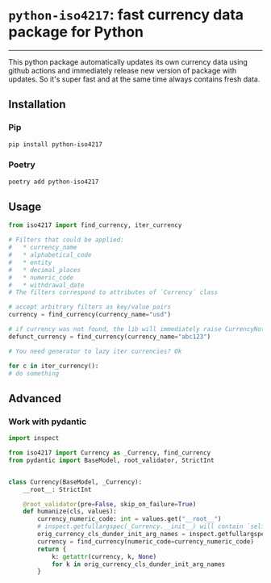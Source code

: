 # `python-iso4217`: fast currency data package for Python

---

This python package automatically updates its own
currency data using github actions and immediately release
new version of package with updates. So it's super fast and at the same time always contains fresh data.

## Installation

### Pip

```bash
pip install python-iso4217
```

### Poetry

```bash
poetry add python-iso4217
```

## Usage

```python
from iso4217 import find_currency, iter_currency

# Filters that could be applied:
#   * currency_name
#   * alphabetical_code
#   * entity
#   * decimal_places
#   * numeric_code
#   * withdrawal_date
# The filters correspond to attributes of `Currency` class

# accept arbitrary filters as key/value pairs
currency = find_currency(currency_name="usd")

# if currency was not found, the lib will immediately raise CurrencyNotFoundError
defunct_currency = find_currency(currency_name="abc123")

# You need generator to lazy iter currencies? Ok

for c in iter_currency():
# do something
```

## Advanced


### Work with pydantic

```python
import inspect

from iso4217 import Currency as _Currency, find_currency
from pydantic import BaseModel, root_validator, StrictInt


class Currency(BaseModel, _Currency):
    __root__: StrictInt

    @root_validator(pre=False, skip_on_failure=True)
    def humanize(cls, values):
        currency_numeric_code: int = values.get("__root__")
        # inspect.getfullargspec(_Currency.__init__) will contain `self`, so we cut it off
        orig_currency_cls_dunder_init_arg_names = inspect.getfullargspec(_Currency.__init__).args[1:]
        currency = find_currency(numeric_code=currency_numeric_code)
        return {
            k: getattr(currency, k, None)
            for k in orig_currency_cls_dunder_init_arg_names
        }
```
